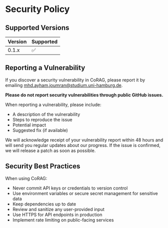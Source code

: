 # Security Policy

## Supported Versions

| Version | Supported          |
| ------- | ------------------ |
| 0.1.x   | :white_check_mark: |

## Reporting a Vulnerability

If you discover a security vulnerability in CoRAG, please report it by emailing
mhd.ayham.joumran@studium.uni-hamburg.de.

**Please do not report security vulnerabilities through public GitHub issues.**

When reporting a vulnerability, please include:

* A description of the vulnerability
* Steps to reproduce the issue
* Potential impact
* Suggested fix (if available)

We will acknowledge receipt of your vulnerability report within 48 hours and
will send you regular updates about our progress. If the issue is confirmed,
we will release a patch as soon as possible.

## Security Best Practices

When using CoRAG:

* Never commit API keys or credentials to version control
* Use environment variables or secure secret management for sensitive data
* Keep dependencies up to date
* Review and sanitize any user-provided input
* Use HTTPS for API endpoints in production
* Implement rate limiting on public-facing services
